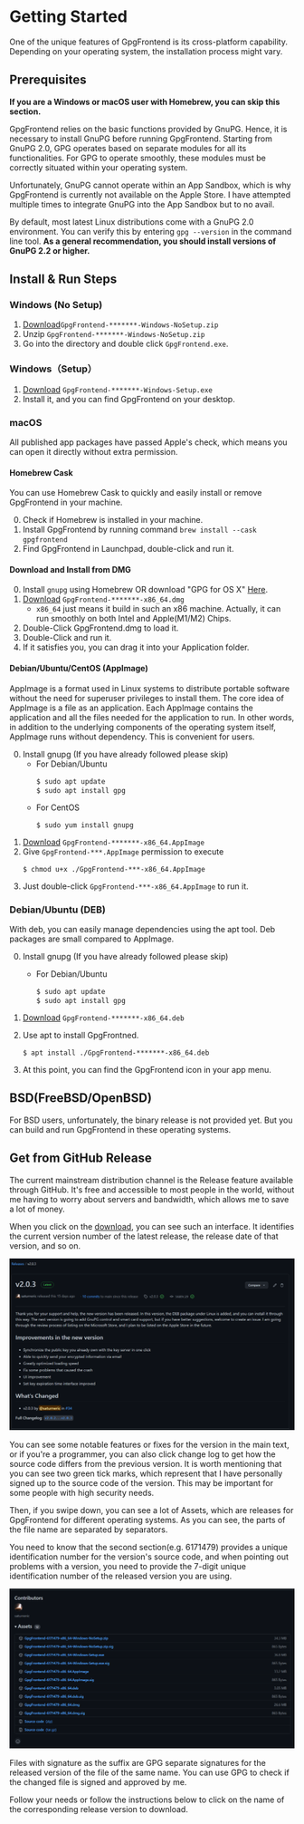 # Getting Started

One of the unique features of GpgFrontend is its cross-platform capability.
Depending on your operating system, the installation process might vary.

## Prerequisites

**If you are a Windows or macOS user with Homebrew, you can skip this section.**

GpgFrontend relies on the basic functions provided by GnuPG. Hence, it is
necessary to install GnuPG before running GpgFrontend. Starting from GnuPG 2.0,
GPG operates based on separate modules for all its functionalities. For GPG to
operate smoothly, these modules must be correctly situated within your operating
system.

Unfortunately, GnuPG cannot operate within an App Sandbox, which is why
GpgFrontend is currently not available on the Apple Store. I have attempted
multiple times to integrate GnuPG into the App Sandbox but to no avail.

By default, most latest Linux distributions come with a GnuPG 2.0 environment.
You can verify this by entering `gpg --version` in the command line tool. **As a
general recommendation, you should install versions of GnuPG 2.2 or higher.**

## Install & Run Steps

### Windows (No Setup)

1. [Download](https://github.com/saturneric/GpgFrontend/releases/latest)`GpgFrontend-*******-Windows-NoSetup.zip`
2. Unzip `GpgFrontend-*******-Windows-NoSetup.zip`
3. Go into the directory and double click `GpgFrontend.exe`.

### Windows（Setup）

1. [Download](https://github.com/saturneric/GpgFrontend/releases/latest) `GpgFrontend-*******-Windows-Setup.exe`
2. Install it, and you can find GpgFrontend on your desktop.

### macOS

All published app packages have passed Apple's check, which means you can open it directly without
extra permission.

#### Homebrew Cask

You can use Homebrew Cask to quickly and easily install or remove GpgFrontend in your machine.

0. Check if Homebrew is installed in your machine.
1. Install GpgFrontend by running command `brew install --cask gpgfrontend`
2. Find GpgFrontend in Launchpad, double-click and run it.

#### Download and Install from DMG

0. Install `gnupg` using Homebrew OR download "GPG for OS X" [Here](https://sourceforge.net/projects/gpgosx/files).
1. [Download](https://github.com/saturneric/GpgFrontend/releases) `GpgFrontend-*******-x86_64.dmg`
   - `x86_64` just means it build in such an x86 machine. Actually, it can run smoothly on both Intel and Apple(M1/M2) Chips.
2. Double-Click GpgFrontend.dmg to load it.
3. Double-Click and run it.
4. If it satisfies you, you can drag it into your Application folder.

#### Debian/Ubuntu/CentOS (AppImage)

AppImage is a format used in Linux systems to distribute portable software without the need for superuser privileges to
install them. The core idea of AppImage is a file as an application. Each AppImage contains the application and all the
files needed for the application to run. In other words, in addition to the underlying components of the operating
system itself, AppImage runs without dependency. This is convenient for users.

0. Install gnupg (If you have already followed please skip)
   - For Debian/Ubuntu
     ```shell
     $ sudo apt update
     $ sudo apt install gpg
     ```
   - For CentOS
     ```shell
     $ sudo yum install gnupg
     ```
1. [Download](https://github.com/saturneric/GpgFrontend/releases) `GpgFrontend-*******-x86_64.AppImage`
2. Give `GpgFrontend-***.AppImage` permission to execute
   ```shell
   $ chmod u+x ./GpgFrontend-***-x86_64.AppImage
   ```
3. Just double-click `GpgFrontend-***-x86_64.AppImage` to run it.

### Debian/Ubuntu (DEB)

With deb, you can easily manage dependencies using the apt tool. Deb packages are small compared to AppImage.

0. Install gnupg (If you have already followed please skip)

   - For Debian/Ubuntu

     ```shell
     $ sudo apt update
     $ sudo apt install gpg
     ```

1. [Download](https://github.com/saturneric/GpgFrontend/releases) `GpgFrontend-*******-x86_64.deb`

2. Use apt to install GpgFrontned.

   ```shell
   $ apt install ./GpgFrontend-*******-x86_64.deb
   ```

3. At this point, you can find the GpgFrontend icon in your app menu.

## BSD(FreeBSD/OpenBSD)

For BSD users, unfortunately, the binary release is not provided yet. But you can build and run GpgFrontend
in these operating systems.

## Get from GitHub Release

The current mainstream distribution channel is the Release feature available through GitHub. It's free and accessible to
most people in the world, without me having to worry about servers and bandwidth, which allows me to save a lot of
money.

When you click on the [download](https://github.com/saturneric/GpgFrontend/releases/latest), you can see such an
interface. It identifies the current version number of the latest release, the release date of that version, and so on.

![image-20220101225029218](_media/quick-start/image-20220101225029218.png)

You can see some notable features or fixes for the version in the main text, or if you're a programmer, you can also
click change log to get how the source code differs from the previous version. It is worth mentioning that you can see
two green tick marks, which represent that I have personally signed up to the source code of the version. This may be
important for some people with high security needs.

Then, if you swipe down, you can see a lot of Assets, which are releases for GpgFrontend for different operating
systems. As you can see, the parts of the file name are separated by separators.

You need to know that the second section(e.g. 6171479) provides a unique identification number for the version's source
code, and when pointing out problems with a version, you need to provide the 7-digit unique identification number of the
released version you are using.

![image-20220101225652736](_media/quick-start/image-20220101225652736.png)

Files with signature as the suffix are GPG separate signatures for the released version of the file of the same name.
You can use GPG to check if the changed file is signed and approved by me.

Follow your needs or follow the instructions below to click on the name of the corresponding release version to
download.
